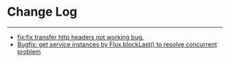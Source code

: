 # Change Log
---

- [fix:fix transfer http headers not working bug.](https://github.com/Tencent/spring-cloud-tencent/pull/665)
- [Bugfix: get service instances by Flux.blockLast() to resolve concurrent problem](https://github.com/Tencent/spring-cloud-tencent/pull/762)
